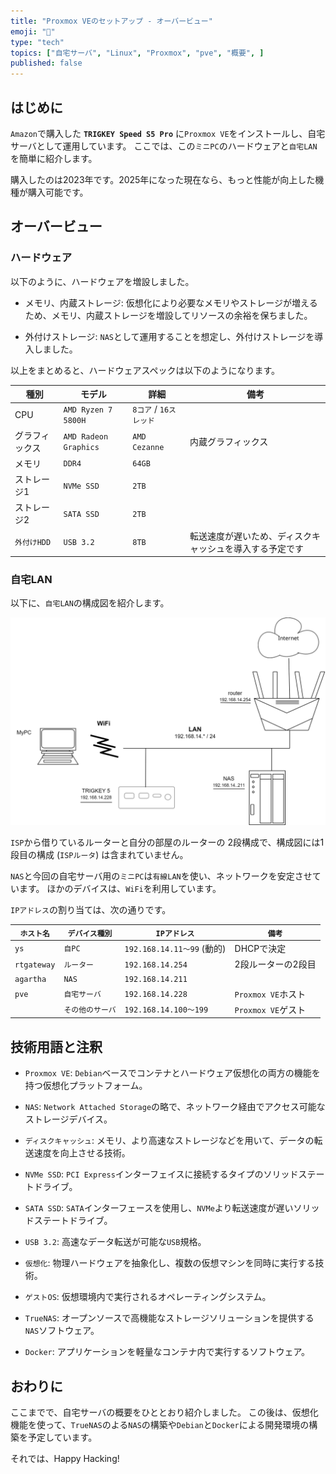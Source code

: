 ```yaml
---
title: "Proxmox VEのセットアップ - オーバービュー"
emoji: "🏨"
type: "tech"
topics: ["自宅サーバ", "Linux", "Proxmox", "pve", "概要", ]
published: false
---
```


## はじめに

`Amazon`で購入した **`TRIGKEY Speed S5 Pro`** に`Proxmox VE`をインストールし、自宅サーバとして運用しています。
ここでは、この`ミニPC`のハードウェアと`自宅LAN`を簡単に紹介します。

購入したのは2023年です。2025年になった現在なら、もっと性能が向上した機種が購入可能です。

## オーバービュー

### ハードウェア

以下のように、ハードウェアを増設しました。

- メモリ、内蔵ストレージ:
  仮想化により必要なメモリやストレージが増えるため、メモリ、内蔵ストレージを増設してリソースの余裕を保ちました。

- 外付けストレージ:
  `NAS`として運用することを想定し、外付けストレージを導入しました。

以上をまとめると、ハードウェアスペックは以下のようになります。

| 種別 | モデル | 詳細 | 備考 |
| --- | --- | --- | --- |
| CPU | `AMD Ryzen 7 5800H` | `8コア` / `16スレッド` | |
| グラフィックス | `AMD Radeon Graphics` | `AMD Cezanne` | 内蔵グラフィックス |
| メモリ | `DDR4` | `64GB` | |
| ストレージ1 | `NVMe SSD` | `2TB` | |
| ストレージ2 | `SATA SSD` | `2TB` | |
| `外付けHDD` | `USB 3.2` | `8TB` | 転送速度が遅いため、ディスクキャッシュを導入する予定です |

### 自宅LAN

以下に、`自宅LAN`の構成図を紹介します。

![自宅LAN構成図](/images/articles/pve-overview/house-lan.svg)

`ISP`から借りているルーターと自分の部屋のルーターの 2段構成で、構成図には1段目の構成 (`ISPルータ`) は含まれていません。

`NAS`と今回の自宅サーバ用の`ミニPC`は`有線LAN`を使い、ネットワークを安定させています。
ほかのデバイスは、`WiFi`を利用しています。

`IPアドレス`の割り当ては、次の通りです。

| `ホスト名` | `デバイス種別` |  `IPアドレス` | `備考` |
| --- | --- | --- | --- |
| `ys` | `自PC` | `192.168.14.11～99` (動的) | DHCPで決定 |
| `rtgateway` | `ルーター` | `192.168.14.254` | 2段ルーターの2段目 |
| `agartha` | `NAS` | `192.168.14.211` | |
| `pve` | `自宅サーバ` | `192.168.14.228` | `Proxmox VE`ホスト |
|  | `その他のサーバ` | `192.168.14.100～199` | `Proxmox VE`ゲスト |

## 技術用語と注釈

- `Proxmox VE`:
  `Debian`ベースでコンテナとハードウェア仮想化の両方の機能を持つ仮想化プラットフォーム。

- `NAS`:
  `Network Attached Storage`の略で、ネットワーク経由でアクセス可能なストレージデバイス。

- `ディスクキャッシュ`:
  メモリ、より高速なストレージなどを用いて、データの転送速度を向上させる技術。

- `NVMe SSD`:
  `PCI Express`インターフェイスに接続するタイプのソリッドステートドライブ。

- `SATA SSD`:
  `SATA`インターフェースを使用し、`NVMe`より転送速度が遅いソリッドステートドライブ。

- `USB 3.2`:
  高速なデータ転送が可能な`USB`規格。

- `仮想化`:
  物理ハードウェアを抽象化し、複数の仮想マシンを同時に実行する技術。

- `ゲストOS`:
  仮想環境内で実行されるオペレーティングシステム。

- `TrueNAS`:
  オープンソースで高機能なストレージソリューションを提供する`NAS`ソフトウェア。

- `Docker`:
  アプリケーションを軽量なコンテナ内で実行するソフトウェア。

## おわりに

ここまでで、自宅サーバの概要をひととおり紹介しました。
この後は、仮想化機能を使って、`TrueNAS`のよる`NAS`の構築や`Debian`と`Docker`による開発環境の構築を予定しています。

それでは、Happy Hacking!
